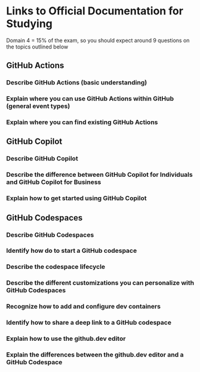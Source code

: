 # Links to Official Documentation for Studying
Domain 4 = 15% of the exam, so you should expect around 9 questions on the topics outlined below

## GitHub Actions

### Describe GitHub Actions (basic understanding)

### Explain where you can use GitHub Actions within GitHub (general event types)

### Explain where you can find existing GitHub Actions

## GitHub Copilot

### Describe GitHub Copilot

### Describe the difference between GitHub Copilot for Individuals and GitHub Copilot for Business

### Explain how to get started using GitHub Copilot

## GitHub Codespaces

### Describe GitHub Codespaces

### Identify how do to start a GitHub codespace

### Describe the codespace lifecycle

### Describe the different customizations you can personalize with GitHub Codespaces

### Recognize how to add and configure dev containers

### Identify how to share a deep link to a GitHub codespace

### Explain how to use the github.dev editor

### Explain the differences between the github.dev editor and a GitHub Codespace